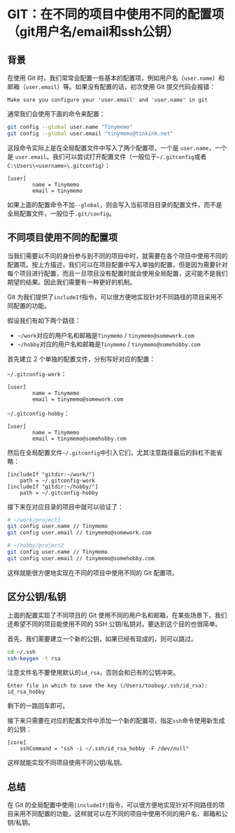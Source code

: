 # GIT：在不同的项目中使用不同的配置项（git用户名/email和ssh公钥）

## 背景

在使用 Git 时，我们常常会配置一些基本的配置项，例如用户名（`user.name`）和邮箱（`user.email`）等。如果没有配置的话，初次使用 Git 提交代码会报错：

```
Make sure you configure your 'user.email' and 'user.name' in git
```

通常我们会使用下面的命令来配置：

```sh
git config --global user.name "Tinymemo"
git config --global user.email "tinymemo@tinkink.net"
```

这段命令实际上是在全局配置文件中写入了两个配置项，一个是 `user.name`，一个是 `user.email`。我们可以尝试打开配置文件（一般位于`~/.gitconfig`或者`C:\Users\<username>\.gitconfig`）：

```
[user]
        name = Tinymemo
        email = tinymemo
```

如果上面的配置命令不加`--global`，则会写入当前项目目录的配置文件，而不是全局配置文件，一般位于`.git/config`。

## 不同项目使用不同的配置项

当我们需要以不同的身份参与到不同的项目中时，就需要在各个项目中使用不同的配置项。按上方描述，我们可以在项目配置中写入单独的配置，但是因为需要针对每个项目进行配置，而且一旦项目没有配置时就会使用全局配置，这可能不是我们期望的结果。因此我们需要有一种更好的机制。

Git 为我们提供了`includeIf`指令，可以很方便地实现针对不同路径的项目采用不同配置的功能。

假设我们有如下两个路径：

- `~/work`对应的用户名和邮箱是`Tinymemo` / `tinymemo@somework.com`
- `~/hobby`对应的用户名和邮箱是`Tinymemo` / `tinymemo@somehobby.com`

首先建立 2 个单独的配置文件，分别写好对应的配置：

`~/.gitconfig-work`：

```
[user]
        name = Tinymemo
        email = tinymemo@somework.com
```

`~/.gitconfig-hobby`：

```
[user]
        name = Tinymemo
        email = tinymemo@somehobby.com
```

然后在全局配置文件`~/.gitconfig`中引入它们，尤其注意路径最后的斜杠不能省略：

```
[includeIf "gitdir:~/work/"]
    path = ~/.gitconfig-work
[includeIf "gitdir:~/hobby/"]
    path = ~/.gitconfig-hobby
```

接下来在对应目录的项目中就可以验证了：

```sh
# ~/work/project1
git config user.name // Tinymemo
git config user.email // tinymemo@somework.com

# ~/hobby/project2
git config user.name // Tinymemo
git config user.email // tinymemo@somehobby.com
```

这样就能很方便地实现在不同的项目中使用不同的 Git 配置项。

## 区分公钥/私钥

上面的配置实现了不同项目的 Git 使用不同的用户名和邮箱，在某些场景下，我们还希望不同的项目能使用不同的 SSH 公钥/私钥对。要达到这个目的也很简单。

首先，我们需要建立一个新的公钥，如果已经有现成的，则可以跳过。

```sh
cd ~/.ssh
ssh-keygen -t rsa
```

注意文件名不要使用默认的`id_rsa`，否则会和已有的公钥冲突。

```
Enter file in which to save the key (/Users/toobug/.ssh/id_rsa): id_rsa_hobby
```

剩下的一路回车即可。

接下来只需要在对应的配置文件中添加一个新的配置项，指定`ssh`命令使用新生成的公钥：

```
[core]
    sshCommand = "ssh -i ~/.ssh/id_rsa_hobby -F /dev/null"
```

这样就能实现不同项目使用不同公钥/私钥。

## 总结

在 Git 的全局配置中使用`[includeIf]`指令，可以很方便地实现针对不同路径的项目采用不同配置的功能，这样就可以在不同的项目中使用不同的用户名、邮箱和公钥/私钥。
